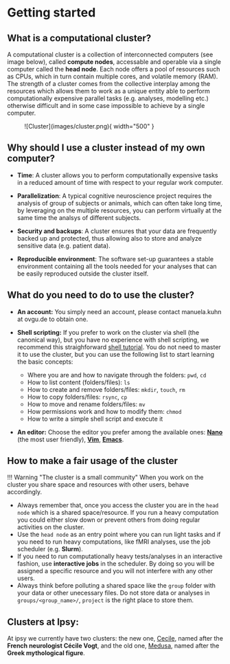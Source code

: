 # Getting started

## What is a computational cluster?

A computational cluster is a collection of interconnected computers (see image below), called **compute nodes**, accessable and operable via a single computer called the **head node**. Each node offers a pool of resources such as CPUs, which in turn contain multiple cores, and volatile memory (RAM). The strength of a cluster comes from the collective interplay among the resources which allows them to work as a unique entity able to perform computationally expensive parallel tasks (e.g. analyses, modelling etc.) otherwise difficult and in some case impossible to achieve by a single computer. 

<figure markdown="span">
  ![Cluster](images/cluster.png){ width="500" }
  <figcaption></figcaption>
</figure>

## Why should I use a cluster instead of my own computer?

- **Time**: A cluster allows you to perform computationally expensive tasks in a reduced amount of time with respect to your regular work computer.
  
- **Parallelization**: A typical cognitive neuroscience project requires the analysis of group of subjects or animals, which can often take long time, by leveraging on the multiple resources, you can perform virtually at the same time the analsys of different subjects.
   
- **Security and backups**: A cluster ensures that your data are frequently backed up and protected, thus allowing also to store and analyze sensitive data (e.g. patient data).
  
- **Reproducible environment**: The software set-up guarantees a stable environment containing all the tools needed for your analyses that can be easily reproduced outside the cluster itself.

## What do you need to do to use the cluster?

- **An account:** You simply need an account, please contact manuela.kuhn at ovgu.de to obtain one.

- **Shell scripting:** If you prefer to work on the cluster via shell (the canonical way), but you have no experience with shell scripting, we recommend this straighforward [shell tutorial](https://swcarpentry.github.io/shell-novice/). You do not need to master it to use the cluster, but you can use the following list to start learning the basic concepts:
  
    -  Where you are and how to navigate through the folders: `pwd`, `cd`
    -  How to list content (folders/files): `ls` 
    -  How to create and remove folders/files: `mkdir`, `touch`, `rm`
    -  How to copy folders/files: `rsync`, `cp`
    -  How to move and rename folders/files: `mv`
    -  How permissions work and how to modify them: `chmod`
    -  How to write a simple shell script and execute it</b>  


- **An editor:** Choose the editor you prefer among the available ones: [**Nano**](https://www.nano-editor.org/) (the most user friendly), [**Vim**](https://www.vim.org/), [**Emacs**](https://www.gnu.org/software/emacs/).

## How to make a fair usage of the cluster

!!! Warning "The cluster is a small community"
    When you work on the cluster you share space and resources with other users, behave accordingly.

- Always remember that, once you access the cluster you are in the `head node` which is a shared space/resource. If you run a heavy computation you could either slow down or prevent others from doing regular activities on the cluster. 
- Use the `head node` as an entry point where you can run light tasks and if you need to run heavy computations, like fMRI analyses, use the job scheduler (e.g. **Slurm**).
- If you need to run computationally heavy tests/analyses in an interactive fashion, use **interactive jobs** in the scheduler. By doing so you will be assigned a specific resource and you will not interfere with any other users. 
- Always think before polluting a shared space like the `group` folder with your data or other unecessary files. Do not store data or analyses in `groups/<group_name>/`, `project` is the right place to store them.

## Clusters at Ipsy:

At ipsy we currently have two clusters: the new one, [Cecile], named after the **French neurologist Cécile Vogt**, and the old one, [Medusa], named after the **Greek mythological figure**.

[Cecile]: cecile/access
[Medusa]: medusa/access
